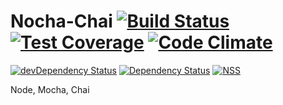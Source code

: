# Nocha-Chai [![Build Status](https://travis-ci.org/Capocaccia/Nocha-Chai.svg?branch=master)](https://travis-ci.org/Capocaccia/Nocha-Chai) [![Test Coverage](https://codeclimate.com/github/Capocaccia/Nocha-Chai/badges/coverage.svg)](https://codeclimate.com/github/Capocaccia/Nocha-Chai/coverage) [![Code Climate](https://codeclimate.com/github/Capocaccia/Nocha-Chai/badges/gpa.svg)](https://codeclimate.com/github/Capocaccia/Nocha-Chai)

[![devDependency Status](https://david-dm.org/capocaccia/Nocha-Chai/dev-status.svg)](https://david-dm.org/capocaccia/Nocha-Chai#info=devDependencies) [![Dependency Status](https://david-dm.org/capocaccia/Nocha-Chai.svg)](https://david-dm.org/capocaccia/Nocha-Chai) [![NSS](http://i.imgur.com/yIBoSNO.png)](http://www.nashvillesoftwareschoo.com)

Node, Mocha, Chai
